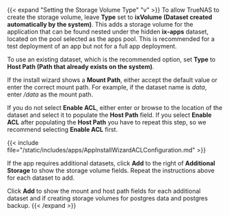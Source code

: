 &NewLine;

{{< expand "Setting the Storage Volume Type" "v" >}}
To allow TrueNAS to create the storage volume, leave **Type** set to **ixVolume (Dataset created automatically by the system)**.
This adds a storage volume for the application that can be found nested under the hidden **ix-apps** dataset, located on the pool selected as the apps pool.
This is recommended for a test deployment of an app but not for a full app deployment. 

To use an existing dataset, which is the recommended option, set **Type** to **Host Path (Path that already exists on the system)**.

If the install wizard shows a **Mount Path**, either accept the default value or enter the correct mount path. For example, if the dataset name is *data*, enter */data* as the mount path. 

If you do not select **Enable ACL**, either enter or browse to the location of the dataset and select it to populate the **Host Path** field.
If you select **Enable ACL** after populating the **Host Path** you have to repeat this step, so we recommend selecting **Enable ACL** first.

{{< include file="/static/includes/apps/AppInstallWizardACLConfiguration.md" >}}

If the app requires additional datasets, click **Add** to the right of **Additional Storage** to show the storage volume fields.
Repeat the instructions above for each dataset to add.

Click **Add** to show the mount and host path fields for each additional dataset and if creating storage volumes for postgres data and postgres backup.
{{< /expand >}}